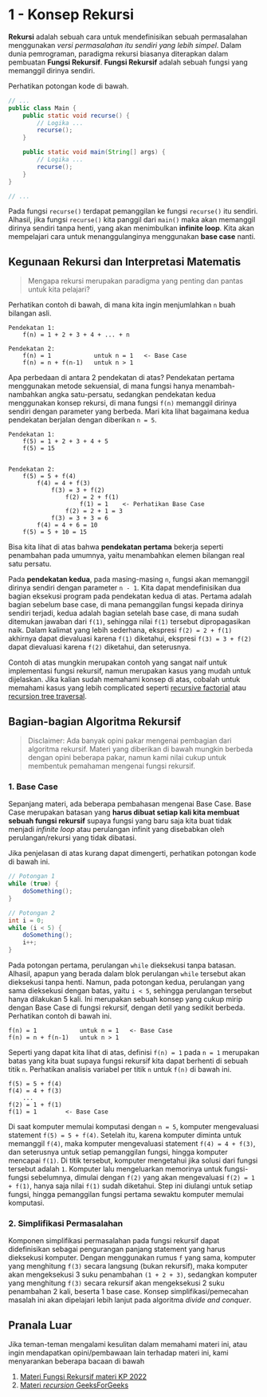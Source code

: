 # 1 - Konsep Rekursi

**Rekursi** adalah sebuah cara untuk mendefinisikan sebuah permasalahan menggunakan _versi permasalahan itu sendiri yang lebih simpel_. Dalam dunia pemrograman, paradigma rekursi biasanya diterapkan dalam pembuatan **Fungsi Rekursif**. **Fungsi Rekursif** adalah sebuah fungsi yang memanggil dirinya sendiri.

Perhatikan potongan kode di bawah.

```java
// ...
public class Main {
    public static void recurse() {
        // Logika ...
        recurse();
    }

    public static void main(String[] args) {
        // Logika ...
        recurse();
    }
}

// ...
```

Pada fungsi `recurse()` terdapat pemanggilan ke fungsi `recurse()` itu sendiri. Alhasil, jika fungsi `recurse()` kita panggil dari `main()` maka akan memanggil dirinya sendiri tanpa henti, yang akan menimbulkan **infinite loop**. Kita akan mempelajari cara untuk menanggulanginya menggunakan **base case** nanti.

## Kegunaan Rekursi dan Interpretasi Matematis

> Mengapa rekursi merupakan paradigma yang penting dan pantas untuk kita pelajari?

Perhatikan contoh di bawah, di mana kita ingin menjumlahkan `n` buah bilangan asli.

```
Pendekatan 1:
    f(n) = 1 + 2 + 3 + 4 + ... + n

Pendekatan 2:
    f(n) = 1            untuk n = 1   <- Base Case
    f(n) = n + f(n-1)   untuk n > 1
```

Apa perbedaan di antara 2 pendekatan di atas? Pendekatan pertama menggunakan metode sekuensial, di mana fungsi hanya menambah-nambahkan angka satu-persatu, sedangkan pendekatan kedua menggunakan konsep rekursi, di mana fungsi `f(n)` memanggil dirinya sendiri dengan parameter yang berbeda. Mari kita lihat bagaimana kedua pendekatan berjalan dengan diberikan `n = 5`.

```
Pendekatan 1:
    f(5) = 1 + 2 + 3 + 4 + 5
    f(5) = 15


Pendekatan 2:
    f(5) = 5 + f(4)
        f(4) = 4 + f(3)
            f(3) = 3 + f(2)
                f(2) = 2 + f(1)
                    f(1) = 1    <- Perhatikan Base Case
                f(2) = 2 + 1 = 3
            f(3) = 3 + 3 = 6
        f(4) = 4 + 6 = 10
    f(5) = 5 + 10 = 15
```

Bisa kita lihat di atas bahwa **pendekatan pertama** bekerja seperti penambahan pada umumnya, yaitu menambahkan elemen bilangan real satu persatu.

Pada **pendekatan kedua**, pada masing-masing `n`, fungsi akan memanggil dirinya sendiri dengan parameter `n - 1`. Kita dapat mendefinisikan dua bagian eksekusi program pada pendekatan kedua di atas. Pertama adalah bagian sebelum base case, di mana pemanggilan fungsi kepada dirinya sendiri terjadi, kedua adalah bagian setelah base case, di mana sudah ditemukan jawaban dari `f(1)`, sehingga nilai `f(1)` tersebut dipropagasikan naik. Dalam kalimat yang lebih sederhana, ekspresi `f(2) = 2 + f(1)` akhirnya dapat dievaluasi karena `f(1)` diketahui, ekspresi `f(3) = 3 + f(2)` dapat dievaluasi karena `f(2)` diketahui, dan seterusnya.

Contoh di atas mungkin merupakan contoh yang sangat naif untuk implementasi fungsi rekursif, namun merupakan kasus yang mudah untuk dijelaskan. Jika kalian sudah memahami konsep di atas, cobalah untuk memahami kasus yang lebih complicated seperti [recursive factorial](https://www.google.com/search?q=recursive+factorial) atau [recursion tree traversal](https://www.google.com/search?q=tree+traversal+recursion).

## Bagian-bagian Algoritma Rekursif

> Disclaimer: Ada banyak opini pakar mengenai pembagian dari algoritma rekursif. Materi yang diberikan di bawah mungkin berbeda dengan opini beberapa pakar, namun kami nilai cukup untuk membentuk pemahaman mengenai fungsi rekursif.

### 1. Base Case

Sepanjang materi, ada beberapa pembahasan mengenai Base Case. Base Case merupakan batasan yang **harus dibuat setiap kali kita membuat sebuah fungsi rekursif** supaya fungsi yang baru saja kita buat tidak menjadi _infinite loop_ atau perulangan infinit yang disebabkan oleh perulangan/rekursi yang tidak dibatasi.

Jika penjelasan di atas kurang dapat dimengerti, perhatikan potongan kode di bawah ini.

```java
// Potongan 1
while (true) {
    doSomething();
}

// Potongan 2
int i = 0;
while (i < 5) {
    doSomething();
    i++;
}
```

Pada potongan pertama, perulangan `while` dieksekusi tanpa batasan. Alhasil, apapun yang berada dalam blok perulangan `while` tersebut akan dieksekusi tanpa henti. Namun, pada potongan kedua, perulangan yang sama dieksekusi dengan batas, yaitu `i < 5`, sehingga perulangan tersebut hanya dilakukan 5 kali. Ini merupakan sebuah konsep yang cukup mirip dengan Base Case di fungsi rekursif, dengan detil yang sedikit berbeda. Perhatikan contoh di bawah ini.

```
f(n) = 1            untuk n = 1   <- Base Case
f(n) = n + f(n-1)   untuk n > 1
```

Seperti yang dapat kita lihat di atas, definisi `f(n) = 1` pada `n = 1` merupakan batas yang kita buat supaya fungsi rekursif kita dapat berhenti di sebuah titik `n`. Perhatikan analisis variabel per titik `n` untuk `f(n)` di bawah ini.

```
f(5) = 5 + f(4)
f(4) = 4 + f(3)
    ...
f(2) = 1 + f(1)
f(1) = 1        <- Base Case
```

Di saat komputer memulai komputasi dengan `n = 5`, komputer mengevaluasi statement `f(5) = 5 + f(4)`. Setelah itu, karena komputer diminta untuk memanggil `f(4)`, maka komputer mengevaluasi statement `f(4) = 4 + f(3)`, dan seterusnya untuk setiap pemanggilan fungsi, hingga komputer mencapai `f(1)`. Di titik tersebut, komputer mengetahui jika solusi dari fungsi tersebut adalah `1`. Komputer lalu mengeluarkan memorinya untuk fungsi-fungsi sebelumnya, dimulai dengan `f(2)` yang akan mengevaluasi `f(2) = 1 + f(1)`, hanya saja nilai `f(1)` sudah diketahui. Step ini diulangi untuk setiap fungsi, hingga pemanggilan fungsi pertama sewaktu komputer memulai komputasi.

### 2. Simplifikasi Permasalahan

Komponen simplifikasi permasalahan pada fungsi rekursif dapat didefinisikan sebagai pengurangan panjang statement yang harus dieksekusi komputer. Dengan menggunakan rumus `f` yang sama, komputer yang menghitung `f(3)` secara langsung (bukan rekursif), maka komputer akan mengeksekusi 3 suku penambahan `(1 + 2 + 3)`, sedangkan komputer yang menghitung `f(3)` secara rekursif akan mengeksekusi 2 suku penambahan 2 kali, beserta 1 base case. Konsep simplifikasi/pemecahan masalah ini akan dipelajari lebih lanjut pada algoritma _divide and conquer_.

## Pranala Luar

Jika teman-teman mengalami kesulitan dalam memahami materi ini, atau ingin mendapatkan opini/pembawaan lain terhadap materi ini, kami menyarankan beberapa bacaan di bawah

1. [Materi Fungsi Rekursif materi KP 2022](https://github.com/AbrahamWillemH/PraktikumKP2023/blob/main/Bab%204-CFunction/4-Rekursi.md)
2. [Materi _recursion_ GeeksForGeeks](https://www.geeksforgeeks.org/recursion/)